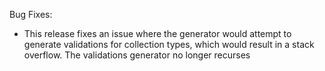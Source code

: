 
Bug Fixes:

- This release fixes an issue where the generator would attempt to generate validations for collection types, which would result in a stack overflow.  The validations generator no longer recurses 